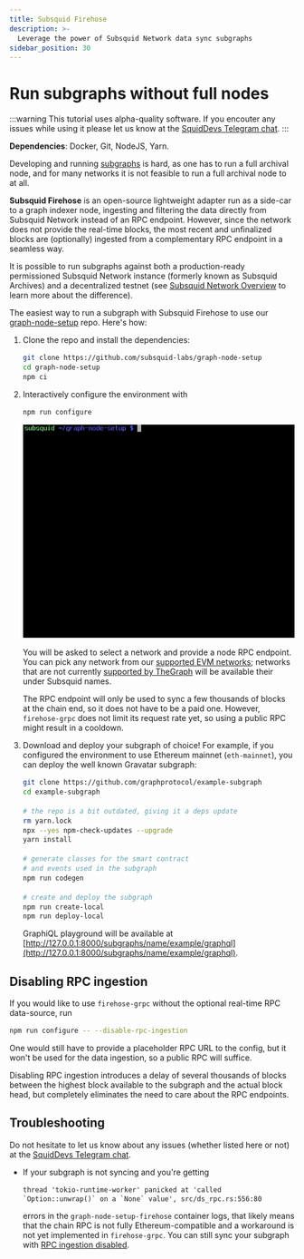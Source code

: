 ```yaml
---
title: Subsquid Firehose
description: >-
  Leverage the power of Subsquid Network data sync subgraphs
sidebar_position: 30
---
```


# Run subgraphs without full nodes

:::warning
This tutorial uses alpha-quality software. If you encouter any issues while using it please let us know at the [SquidDevs Telegram chat](https://t.me/HydraDevs).
:::

**Dependencies**: Docker, Git, NodeJS, Yarn.

Developing and running [subgraphs](https://thegraph.com/docs/en/glossary/) is hard, as one has to run a full archival node, and for many networks it is not feasible to run a full archival node to at all. 

**Subsquid Firehose** is an open-source lightweight adapter run as a side-car to a graph indexer node, ingesting and filtering the data directly from Subsquid Network instead of an RPC endpoint. However, since the network does not provide the real-time blocks, the most recent and unfinalized blocks are (optionally) ingested from a complementary RPC endpoint in a seamless way.

It is possible to run subgraphs against both a production-ready permissioned Subsquid Network instance (formerly known as Subsquid Archives) and a decentralized testnet (see [Subsquid Network Overview](/subsquid-network/overview) to learn more about the difference). 

The easiest way to run a subgraph with Subsquid Firehose to use our [graph-node-setup](https://github.com/subsquid-labs/graph-node-setup) repo. Here's how:

1. Clone the repo and install the dependencies:
   ```bash
   git clone https://github.com/subsquid-labs/graph-node-setup
   cd graph-node-setup
   npm ci
   ```

2. Interactively configure the environment with
   ```bash
   npm run configure
   ```

   ![Configuring the environment](subgraphs-support-configuration.gif)

   You will be asked to select a network and provide a node RPC endpoint. You can pick any network from our [supported EVM networks](/subsquid-network/reference/evm-networks); networks that are not currently [supported by TheGraph](https://thegraph.com/docs/en/developing/supported-networks/) will be available their under Subsquid names.

   The RPC endpoint will only be used to sync a few thousands of blocks at the chain end, so it does not have to be a paid one. However, `firehose-grpc` does not limit its request rate yet, so using a public RPC might result in a cooldown.

3. Download and deploy your subgraph of choice! For example, if you configured the environment to use Ethereum mainnet (`eth-mainnet`), you can deploy the well known Gravatar subgraph:
   ```bash
   git clone https://github.com/graphprotocol/example-subgraph
   cd example-subgraph

   # the repo is a bit outdated, giving it a deps update
   rm yarn.lock
   npx --yes npm-check-updates --upgrade
   yarn install

   # generate classes for the smart contract
   # and events used in the subgraph
   npm run codegen

   # create and deploy the subgraph
   npm run create-local
   npm run deploy-local
   ```
   GraphiQL playground will be available at [http://127.0.0.1:8000/subgraphs/name/example/graphql](http://127.0.0.1:8000/subgraphs/name/example/graphql).

## Disabling RPC ingestion

If you would like to use `firehose-grpc` without the optional real-time RPC data-source, run 
```bash
npm run configure -- --disable-rpc-ingestion
```
One would still have to provide a placeholder RPC URL to the config, but it won't be used for the data ingestion, so a public RPC will suffice.

Disabling RPC ingestion introduces a delay of several thousands of blocks between the highest block available to the subgraph and the actual block head, but completely eliminates the need to care about the RPC endpoints.

## Troubleshooting

Do not hesitate to let us know about any issues (whether listed here or not) at the [SquidDevs Telegram chat](https://t.me/HydraDevs).

* If your subgraph is not syncing and you're getting
  ```
  thread 'tokio-runtime-worker' panicked at 'called `Option::unwrap()` on a `None` value', src/ds_rpc.rs:556:80
  ```
  errors in the `graph-node-setup-firehose` container logs, that likely means that the chain RPC is not fully Ethereum-compatible and a workaround is not yet implemented in `firehose-grpc`. You can still sync your subgraph with [RPC ingestion disabled](#disabling-rpc-ingestion).
